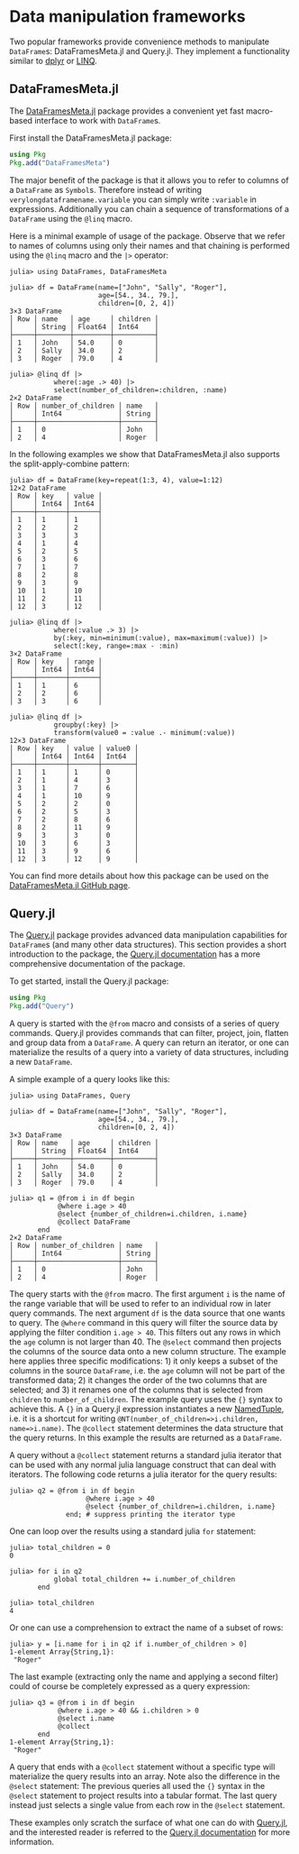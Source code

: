 # Data manipulation frameworks

Two popular frameworks provide convenience methods to manipulate `DataFrame`s: DataFramesMeta.jl and Query.jl. They implement a functionality similar to [dplyr](https://dplyr.tidyverse.org/) or [LINQ](https://en.wikipedia.org/wiki/Language_Integrated_Query).

## DataFramesMeta.jl

The [DataFramesMeta.jl](https://github.com/JuliaStats/DataFramesMeta.jl) package provides a convenient yet fast macro-based interface to work with `DataFrame`s.

First install the DataFramesMeta.jl package:

```julia
using Pkg
Pkg.add("DataFramesMeta")
```

The major benefit of the package is that it allows you to refer to columns of a `DataFrame` as `Symbol`s. Therefore instead of writing `verylongdataframename.variable` you can simply write `:variable` in expressions. Additionally you can chain a sequence of transformations of a `DataFrame` using the `@linq` macro.

Here is a minimal example of usage of the package. Observe that we refer to names of columns using only their names and that chaining is performed using the `@linq` macro and the `|>` operator:

```jldoctest dataframesmeta
julia> using DataFrames, DataFramesMeta

julia> df = DataFrame(name=["John", "Sally", "Roger"],
                      age=[54., 34., 79.],
                      children=[0, 2, 4])
3×3 DataFrame
│ Row │ name   │ age     │ children │
│     │ String │ Float64 │ Int64    │
├─────┼────────┼─────────┼──────────┤
│ 1   │ John   │ 54.0    │ 0        │
│ 2   │ Sally  │ 34.0    │ 2        │
│ 3   │ Roger  │ 79.0    │ 4        │

julia> @linq df |>
           where(:age .> 40) |>
           select(number_of_children=:children, :name)
2×2 DataFrame
│ Row │ number_of_children │ name   │
│     │ Int64              │ String │
├─────┼────────────────────┼────────┤
│ 1   │ 0                  │ John   │
│ 2   │ 4                  │ Roger  │
```

In the following examples we show that DataFramesMeta.jl also supports the split-apply-combine pattern:

```jldoctest dataframesmeta
julia> df = DataFrame(key=repeat(1:3, 4), value=1:12)
12×2 DataFrame
│ Row │ key   │ value │
│     │ Int64 │ Int64 │
├─────┼───────┼───────┤
│ 1   │ 1     │ 1     │
│ 2   │ 2     │ 2     │
│ 3   │ 3     │ 3     │
│ 4   │ 1     │ 4     │
│ 5   │ 2     │ 5     │
│ 6   │ 3     │ 6     │
│ 7   │ 1     │ 7     │
│ 8   │ 2     │ 8     │
│ 9   │ 3     │ 9     │
│ 10  │ 1     │ 10    │
│ 11  │ 2     │ 11    │
│ 12  │ 3     │ 12    │

julia> @linq df |>
           where(:value .> 3) |>
           by(:key, min=minimum(:value), max=maximum(:value)) |>
           select(:key, range=:max - :min)
3×2 DataFrame
│ Row │ key   │ range │
│     │ Int64 │ Int64 │
├─────┼───────┼───────┤
│ 1   │ 1     │ 6     │
│ 2   │ 2     │ 6     │
│ 3   │ 3     │ 6     │

julia> @linq df |>
           groupby(:key) |>
           transform(value0 = :value .- minimum(:value))
12×3 DataFrame
│ Row │ key   │ value │ value0 │
│     │ Int64 │ Int64 │ Int64  │
├─────┼───────┼───────┼────────┤
│ 1   │ 1     │ 1     │ 0      │
│ 2   │ 1     │ 4     │ 3      │
│ 3   │ 1     │ 7     │ 6      │
│ 4   │ 1     │ 10    │ 9      │
│ 5   │ 2     │ 2     │ 0      │
│ 6   │ 2     │ 5     │ 3      │
│ 7   │ 2     │ 8     │ 6      │
│ 8   │ 2     │ 11    │ 9      │
│ 9   │ 3     │ 3     │ 0      │
│ 10  │ 3     │ 6     │ 3      │
│ 11  │ 3     │ 9     │ 6      │
│ 12  │ 3     │ 12    │ 9      │
```

You can find more details about how this package can be used on the [DataFramesMeta.jl GitHub page](https://github.com/JuliaData/DataFramesMeta.jl).

## Query.jl

The [Query.jl](https://github.com/queryverse/Query.jl) package provides advanced data manipulation capabilities for `DataFrame`s (and many other data structures). This section provides a short introduction to the package, the [Query.jl documentation](http://www.queryverse.org/Query.jl/stable/) has a more comprehensive documentation of the package.

To get started, install the Query.jl package:

```julia
using Pkg
Pkg.add("Query")
```

A query is started with the `@from` macro and consists of a series of query commands. Query.jl provides commands that can filter, project, join, flatten and group data from a `DataFrame`. A query can return an iterator, or one can materialize the results of a query into a variety of data structures, including a new `DataFrame`.

A simple example of a query looks like this:

```jldoctest query
julia> using DataFrames, Query

julia> df = DataFrame(name=["John", "Sally", "Roger"],
                      age=[54., 34., 79.],
                      children=[0, 2, 4])
3×3 DataFrame
│ Row │ name   │ age     │ children │
│     │ String │ Float64 │ Int64    │
├─────┼────────┼─────────┼──────────┤
│ 1   │ John   │ 54.0    │ 0        │
│ 2   │ Sally  │ 34.0    │ 2        │
│ 3   │ Roger  │ 79.0    │ 4        │

julia> q1 = @from i in df begin
            @where i.age > 40
            @select {number_of_children=i.children, i.name}
            @collect DataFrame
       end
2×2 DataFrame
│ Row │ number_of_children │ name   │
│     │ Int64              │ String │
├─────┼────────────────────┼────────┤
│ 1   │ 0                  │ John   │
│ 2   │ 4                  │ Roger  │
```

The query starts with the `@from` macro. The first argument `i` is the name of the range variable that will be used to refer to an individual row in later query commands. The next argument `df` is the data source that one wants to query. The `@where` command in this query will filter the source data by applying the filter condition `i.age > 40`. This filters out any rows in which the `age` column is not larger than 40. The `@select` command then projects the columns of the source data onto a new column structure. The example here applies three specific modifications: 1) it only keeps a subset of the columns in the source `DataFrame`, i.e. the `age` column will not be part of the transformed data; 2) it changes the order of the two columns that are selected; and 3) it renames one of the columns that is selected from `children` to `number_of_children`. The example query uses the `{}` syntax to achieve this. A `{}` in a Query.jl expression instantiates a new [NamedTuple](https://github.com/blackrock/NamedTuples.jl), i.e. it is a shortcut for writing `@NT(number_of_children=>i.children, name=>i.name)`. The `@collect` statement determines the data structure that the query returns. In this example the results are returned as a `DataFrame`.

A query without a `@collect` statement returns a standard julia iterator that can be used with any normal julia language construct that can deal with iterators. The following code returns a julia iterator for the query results:

```jldoctest query
julia> q2 = @from i in df begin
                   @where i.age > 40
                   @select {number_of_children=i.children, i.name}
              end; # suppress printing the iterator type

```

One can loop over the results using a standard julia `for` statement:

```jldoctest query
julia> total_children = 0
0

julia> for i in q2
           global total_children += i.number_of_children
       end

julia> total_children
4

```

Or one can use a comprehension to extract the name of a subset of rows:

```jldoctest query
julia> y = [i.name for i in q2 if i.number_of_children > 0]
1-element Array{String,1}:
 "Roger"

```

The last example (extracting only the name and applying a second filter) could of course be completely expressed as a query expression:

```jldoctest query
julia> q3 = @from i in df begin
            @where i.age > 40 && i.children > 0
            @select i.name
            @collect
       end
1-element Array{String,1}:
 "Roger"

```

A query that ends with a `@collect` statement without a specific type will materialize the query results into an array. Note also the difference in the `@select` statement: The previous queries all used the `{}` syntax in the `@select` statement to project results into a tabular format. The last query instead just selects a single value from each row in the `@select` statement.

These examples only scratch the surface of what one can do with [Query.jl](https://github.com/queryverse/Query.jl), and the interested reader is referred to the [Query.jl documentation](http://www.queryverse.org/Query.jl/stable/) for more information.
